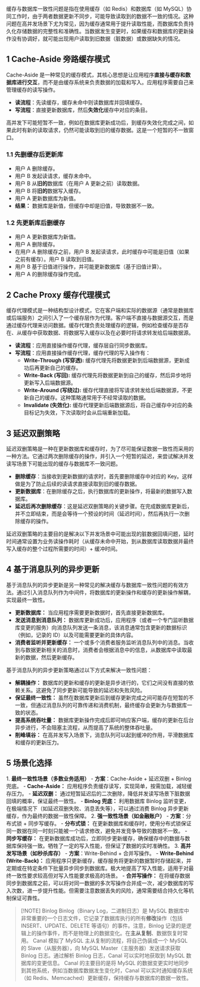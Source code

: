 缓存与数据库一致性问题是指在使用缓存（如 Redis）和数据库（如 MySQL）协同工作时，由于两者数据更新不同步，可能导致读取到的数据不一致的情况。这种问题在高并发场景下尤为常见，因为缓存通常用于提升读取性能，而数据库负责持久化存储数据的完整性和准确性。当数据发生变更时，如果缓存和数据库的更新操作没有协调好，就可能出现用户读取到旧数据（脏数据）或数据缺失的情况。

## 1 Cache-Aside 旁路缓存模式

Cache-Aside 是一种常见的缓存模式，其核心思想是让应用程序**直接与缓存和数据库进行交互**，而不是由缓存系统来负责数据的加载和写入。应用程序需要自己来管理缓存的读写操作。

- **读流程**：先读缓存，缓存未命中则读数据库并回填缓存。
- **写流程**：直接更新数据库，然后**失效化**缓存中对应的条目。

高并发下可能短暂不一致，例如在数据库更新成功后，到缓存失效化完成之间，如果此时有新的读取请求，仍然可能读取到旧的缓存数据。这是一个短暂的不一致窗口。

### 1.1 先删缓存后更新库

- 用户 A 删除缓存。
- 用户 B 发起读请求，缓存未命中。
- 用户 B 从**旧的**数据库（在用户 A 更新之前）读取数据。
- 用户 B 将**旧的**数据写入缓存。
- 用户 A 更新数据库为新值。
- **结果：** 数据库是新值，但缓存中却是旧值，导致数据不一致。

### 1.2 先更新库后删缓存

- 用户 A 更新数据库为新值。
- 用户 A 删除缓存。
- 在用户 A 删除缓存之前，用户 B 发起读请求，此时缓存中可能是旧值（如果之前有缓存）。用户 B 读取到旧值。
- 用户 B 基于旧值进行操作，并可能更新数据库（基于旧值计算）。
- 用户 A 的删除缓存操作完成。

## 2 Cache Proxy 缓存代理模式

缓存代理模式是一种结构型设计模式，它在客户端和实际的数据源（通常是数据库或后端服务）之间引入了一个缓存层作为代理。客户端不直接与数据源交互，而是通过缓存代理来访问数据。缓存代理负责处理缓存的逻辑，例如检查缓存是否存在、从缓存中获取数据、将数据写入缓存以及在必要时将请求转发给后端数据源。

- **读流程**：应用直接操作缓存代理，缓存层自行同步数据库。
- **写流程**：应用直接操作缓存代理，缓存代理的写入操作有：
    - **Write-Through (写穿透):** 缓存代理先将数据更新到后端数据源，更新成功后再更新自己的缓存。
    - **Write-Back (写回):** 缓存代理先将数据更新到自己的缓存，然后异步地将更新写入后端数据源。
    - **Write-Around (写绕过):** 缓存代理直接将写请求转发给后端数据源，不更新自己的缓存。这种策略通常用于不经常读取的数据。
    - **Invalidate (失效化):** 缓存代理更新后端数据源后，将自己缓存中对应的条目标记为失效，下次读取时会从后端重新加载。

## 3 延迟双删策略

延迟双删策略是一种在更新数据库和缓存时，为了尽可能保证数据一致性而采用的一种方法。它通过两次删除缓存的操作，并引入一个短暂的延迟，来尝试解决并发读写场景下可能出现的缓存与数据库不一致问题。
- **删除缓存**：当接收到更新数据的请求时，首先要删除缓存中对应的 Key。这样做是为了防止后续的读请求直接读取到旧的缓存数据。
- **更新数据库**：在删除缓存之后，执行数据库的更新操作，将最新的数据写入数据库。
- **延迟后再次删除缓存**：这是延迟双删策略的关键步骤。在完成数据库更新后，并不立即结束，而是会等待一个预设的时间（延迟时间），然后再执行一次删除缓存的操作。

延迟双删策略的主要目的是解决以下并发场景中可能出现的脏数据回填问题，延时时间通常设置为业务读操作耗时（从缓存未命中开始，到从数据库读取数据并最终写入缓存的整个过程所需要的时间）+ 缓冲时间。

## 4 基于消息队列的异步更新

基于消息队列的异步更新是另一种常见的解决缓存与数据库一致性问题的有效方法。通过引入消息队列作为中间件，将数据库的更新操作和缓存的更新操作解耦，实现最终一致性。
- **更新数据库：** 当应用程序需要更新数据时，首先直接更新数据库。
- **发送消息到消息队列：** 数据库更新成功后，应用程序（或者一个专门监听数据库变更的服务）向消息队列发送一条消息，该消息通常包含更新的数据标识（例如，记录的 ID）以及可能需要更新的具体内容。
- **消费者监听并更新缓存：** 一个或多个消费者服务监听消息队列中的消息。当收到与数据更新相关的消息时，消费者会根据消息中的信息，从数据库中读取最新的数据，然后更新缓存。

基于消息队列的异步更新策略通过以下方式来解决一致性问题：

- **解耦操作：** 数据库的更新和缓存的更新是异步进行的，它们之间没有直接的依赖关系。这避免了同步更新可能导致的延迟和失败风险。
- **保证最终一致性：** 虽然在数据库更新后到缓存更新完成之间可能存在短暂的不一致，但通过消息队列的可靠传递和消费机制，最终缓存会更新为与数据库一致的状态。
- **提高系统吞吐量：** 数据库更新操作完成后即可响应客户端，缓存的更新在后台异步进行，不会阻塞主流程，从而提高了系统的整体吞吐量。
- **削峰填谷：** 在高并发写入场景下，消息队列可以起到缓冲的作用，平滑数据库和缓存的更新压力。

## 5 场景化选择

1. **最终一致性场景（多数业务适用）**
    - **方案**：Cache-Aside + 延迟双删 + Binlog 兜底。
    - **Cache-Aside：** 应用程序负责缓存读写，实现简单，按需加载，减轻缓存压力。
    - **延迟双删：** 通过短暂延迟后的二次删除，降低并发读写场景下脏数据回填的概率，保证最终一致性。
    - **Binlog 兜底：** 利用数据库 Binlog 监听变更，在极端情况下（如延迟双删失败、消息丢失等），可以通过消费 Binlog 异步更新缓存，作为最终的数据一致性保障。
2. **强一致性场景（如金融账户）**
    - **方案**：分布式锁 + 同步写缓存。
    - **分布式锁：** 在更新数据库和缓存时，使用分布式锁保证同一数据在同一时刻只能被一个请求修改，避免并发竞争导致的数据不一致。
    - **同步写缓存：** 在更新数据库成功后，立即同步更新缓存，确保缓存中的数据与数据库保持强一致。牺牲了一定的写入性能，但保证了数据的实时准确性。
3. **高并发写场景（如秒杀库存）**
    - **方案**：Write-Behind + 合并写操作。
    - **Write-Behind (Write-Back)：** 应用程序只更新缓存，缓存服务将更新的数据暂时存储起来，并定期或在特定条件下批量异步同步到数据库。极大地提高了写入性能，适用于对最终一致性要求较高但对写入性能要求极高的场景。
    - **合并写操作：** 在将缓存数据同步到数据库之前，可以将对同一数据的多次写操作合并成一次，减少数据库的写入次数，进一步提升性能。但需要注意数据丢失的风险，通常需要结合持久化等机制保证可靠性。

> [!NOTE] Binlog
> Binlog（Binary Log，二进制日志）是 MySQL 数据库中非常重要的一个日志文件，它记录了数据库执行的所有**修改**操作（包括 INSERT、UPDATE、DELETE 等语句）的事件。注意，Binlog 记录的是逻辑上的操作事件，而不是物理上的数据变化。在**主从复制**、数据恢复时常用。
> Canal 模拟了 MySQL 主从复制的流程，将自己伪装成一个 MySQL 的 Slave（从服务器），向 MySQL Master（主服务器）发送请求获取 Binlog 日志。通过解析 Binlog 日志，Canal 可以实时地获取到 MySQL 数据库的变更信息。
> Canal 的主要目的是将 MySQL 的数据变更实时地同步到其他系统，例如当数据库数据发生变化时，Canal 可以实时通知缓存系统（如 Redis、Memcached）更新缓存，保持缓存与数据库的数据一致性。
